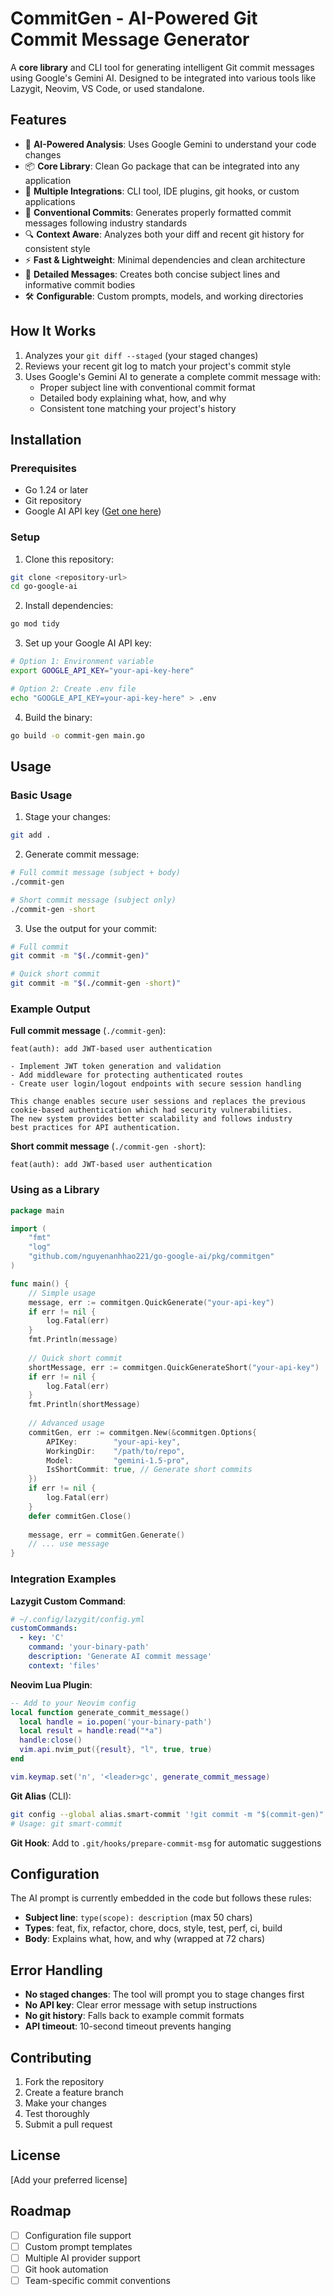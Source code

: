 # CommitGen - AI-Powered Git Commit Message Generator

A **core library** and CLI tool for generating intelligent Git commit messages using Google's Gemini AI. Designed to be integrated into various tools like Lazygit, Neovim, VS Code, or used standalone.

## Features

- 🤖 **AI-Powered Analysis**: Uses Google Gemini to understand your code changes
- 📦 **Core Library**: Clean Go package that can be integrated into any application
- 🔌 **Multiple Integrations**: CLI tool, IDE plugins, git hooks, or custom applications
- 📝 **Conventional Commits**: Generates properly formatted commit messages following industry standards
- 🔍 **Context Aware**: Analyzes both your diff and recent git history for consistent style
- ⚡ **Fast & Lightweight**: Minimal dependencies and clean architecture
- 🎯 **Detailed Messages**: Creates both concise subject lines and informative commit bodies
- 🛠️ **Configurable**: Custom prompts, models, and working directories

## How It Works

1. Analyzes your `git diff --staged` (your staged changes)
2. Reviews your recent git log to match your project's commit style
3. Uses Google's Gemini AI to generate a complete commit message with:
   - Proper subject line with conventional commit format
   - Detailed body explaining what, how, and why
   - Consistent tone matching your project's history

## Installation

### Prerequisites

- Go 1.24 or later
- Git repository
- Google AI API key ([Get one here](https://ai.google.dev/))

### Setup

1. Clone this repository:

```bash
git clone <repository-url>
cd go-google-ai
```

2. Install dependencies:

```bash
go mod tidy
```

3. Set up your Google AI API key:

```bash
# Option 1: Environment variable
export GOOGLE_API_KEY="your-api-key-here"

# Option 2: Create .env file
echo "GOOGLE_API_KEY=your-api-key-here" > .env
```

4. Build the binary:

```bash
go build -o commit-gen main.go
```

## Usage

### Basic Usage

1. Stage your changes:

```bash
git add .
```

2. Generate commit message:

```bash
# Full commit message (subject + body)
./commit-gen

# Short commit message (subject only)
./commit-gen -short
```

3. Use the output for your commit:

```bash
# Full commit
git commit -m "$(./commit-gen)"

# Quick short commit
git commit -m "$(./commit-gen -short)"
```

### Example Output

**Full commit message** (`./commit-gen`):

```
feat(auth): add JWT-based user authentication

- Implement JWT token generation and validation
- Add middleware for protecting authenticated routes  
- Create user login/logout endpoints with secure session handling

This change enables secure user sessions and replaces the previous
cookie-based authentication which had security vulnerabilities.
The new system provides better scalability and follows industry
best practices for API authentication.
```

**Short commit message** (`./commit-gen -short`):

```
feat(auth): add JWT-based user authentication
```

### Using as a Library

```go
package main

import (
    "fmt"
    "log"
    "github.com/nguyenanhhao221/go-google-ai/pkg/commitgen"
)

func main() {
    // Simple usage
    message, err := commitgen.QuickGenerate("your-api-key")
    if err != nil {
        log.Fatal(err)
    }
    fmt.Println(message)
    
    // Quick short commit
    shortMessage, err := commitgen.QuickGenerateShort("your-api-key")
    if err != nil {
        log.Fatal(err)
    }
    fmt.Println(shortMessage)
    
    // Advanced usage
    commitGen, err := commitgen.New(&commitgen.Options{
        APIKey:        "your-api-key",
        WorkingDir:    "/path/to/repo",
        Model:         "gemini-1.5-pro",
        IsShortCommit: true, // Generate short commits
    })
    if err != nil {
        log.Fatal(err)
    }
    defer commitGen.Close()
    
    message, err = commitGen.Generate()
    // ... use message
}
```

### Integration Examples

**Lazygit Custom Command**:

```yaml
# ~/.config/lazygit/config.yml
customCommands:
  - key: 'C'
    command: 'your-binary-path'
    description: 'Generate AI commit message'
    context: 'files'
```

**Neovim Lua Plugin**:

```lua
-- Add to your Neovim config
local function generate_commit_message()
  local handle = io.popen('your-binary-path')
  local result = handle:read("*a")
  handle:close()
  vim.api.nvim_put({result}, "l", true, true)
end

vim.keymap.set('n', '<leader>gc', generate_commit_message)
```

**Git Alias** (CLI):

```bash
git config --global alias.smart-commit '!git commit -m "$(commit-gen)"'
# Usage: git smart-commit
```

**Git Hook**: Add to `.git/hooks/prepare-commit-msg` for automatic suggestions

## Configuration

The AI prompt is currently embedded in the code but follows these rules:

- **Subject line**: `type(scope): description` (max 50 chars)
- **Types**: feat, fix, refactor, chore, docs, style, test, perf, ci, build
- **Body**: Explains what, how, and why (wrapped at 72 chars)

## Error Handling

- **No staged changes**: The tool will prompt you to stage changes first
- **No API key**: Clear error message with setup instructions  
- **No git history**: Falls back to example commit formats
- **API timeout**: 10-second timeout prevents hanging

## Contributing

1. Fork the repository
2. Create a feature branch
3. Make your changes
4. Test thoroughly
5. Submit a pull request

## License

[Add your preferred license]

## Roadmap

- [ ] Configuration file support
- [ ] Custom prompt templates
- [ ] Multiple AI provider support
- [ ] Git hook automation
- [ ] Team-specific commit conventions
